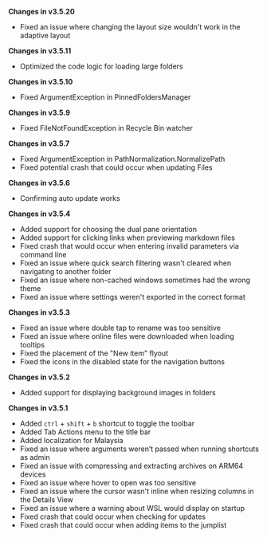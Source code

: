 **Changes in v3.5.20**

- Fixed an issue where changing the layout size wouldn't work in the adaptive layout

**Changes in v3.5.11**

- Optimized the code logic for loading large folders

**Changes in v3.5.10**

- Fixed ArgumentException in PinnedFoldersManager

**Changes in v3.5.9**

- Fixed FileNotFoundException in Recycle Bin watcher

**Changes in v3.5.7**

- Fixed ArgumentException in PathNormalization.NormalizePath
- Fixed potential crash that could occur when updating Files

**Changes in v3.5.6**

- Confirming auto update works

**Changes in v3.5.4**

- Added support for choosing the dual pane orientation
- Added support for clicking links when previewing markdown files
- Fixed crash that would occur when entering invalid parameters via command line
- Fixed an issue where quick search filtering wasn't cleared when navigating to another folder
- Fixed an issue where non-cached windows sometimes had the wrong theme
- Fixed an issue where settings weren't exported in the correct format

**Changes in v3.5.3**

- Fixed an issue where double tap to rename was too sensitive
- Fixed an issue where online files were downloaded when loading tooltips
- Fixed the placement of the "New item" flyout
- Fixed the icons in the disabled state for the navigation buttons

**Changes in v3.5.2**

- Added support for displaying background images in folders

**Changes in v3.5.1**

- Added `ctrl` + `shift` + `b` shortcut to toggle the toolbar
- Added Tab Actions menu to the title bar
- Added localization for Malaysia
- Fixed an issue where arguments weren’t passed when running shortcuts as admin
- Fixed an issue with compressing and extracting archives on ARM64 devices
- Fixed an issue where hover to open was too sensitive
- Fixed an issue where the cursor wasn't inline when resizing columns in the Details View
- Fixed an issue where a warning about WSL would display on startup
- Fixed crash that could occur when checking for updates
- Fixed crash that could occur when adding items to the jumplist
